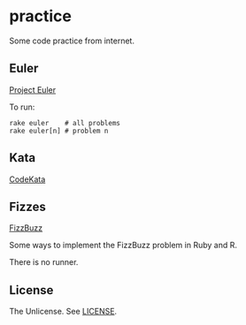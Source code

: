 practice
========

Some code practice from internet.

## Euler

[Project Euler](https://projecteuler.net/)

To run:

~~~
rake euler    # all problems
rake euler[n] # problem n
~~~

## Kata

[CodeKata](http://codekata.com/)

## Fizzes

[FizzBuzz](https://en.wikipedia.org/wiki/Fizz_buzz)

Some ways to implement the FizzBuzz problem in Ruby and R.

There is no runner.

## License

The Unlicense. See [LICENSE](LICENSE).
